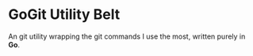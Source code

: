 # GoGit Utility Belt
An git utility wrapping the git commands I use the most, written purely in __Go__.



